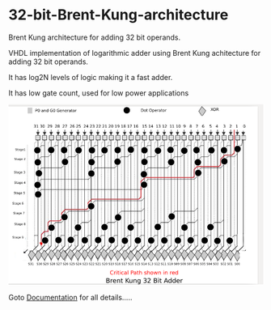 # 32-bit-Brent-Kung-architecture
Brent Kung architecture for adding 32 bit operands.

 
VHDL implementation of logarithmic adder using Brent Kung achitecture for adding 32 bit operands.


It has log2N levels of logic making it a fast adder.


It has low gate count, used for low power applications


![Architecture](Images/Adder.png)


Goto [Documentation](https://github.com/sourabh-suri/32-bit-Brent-Kung-architecture/blob/master/Documentation.pdf) for all details.....
